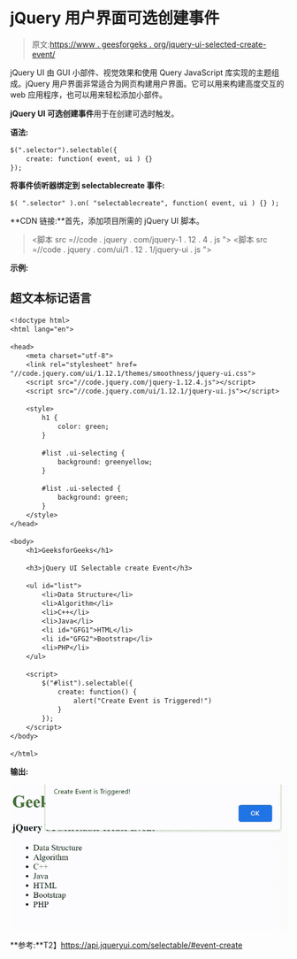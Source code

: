 # jQuery 用户界面可选创建事件

> 原文:[https://www . geesforgeks . org/jquery-ui-selected-create-event/](https://www.geeksforgeeks.org/jquery-ui-selectable-create-event/)

jQuery UI 由 GUI 小部件、视觉效果和使用 Query JavaScript 库实现的主题组成。jQuery 用户界面非常适合为网页构建用户界面。它可以用来构建高度交互的 web 应用程序，也可以用来轻松添加小部件。

**jQuery UI 可选创建事件**用于在创建可选时触发。

**语法:**

```
$(".selector").selectable({
    create: function( event, ui ) {}
});
```

**将事件侦听器绑定到 selectablecreate 事件:**

```
$( ".selector" ).on( "selectablecreate", function( event, ui ) {} );
```

**CDN 链接:**首先，添加项目所需的 jQuery UI 脚本。

> <link rel="”stylesheet”" href="”//code.jquery.com/ui/1.12.1/themes/smoothness/jquery-ui.css”">
> <脚本 src =//code . jquery . com/jquery-1 . 12 . 4 . js "></脚本>
> <脚本 src =//code . jquery . com/ui/1 . 12 . 1/jquery-ui . js "></脚本>

**示例:**

## 超文本标记语言

```
<!doctype html>
<html lang="en">

<head>
    <meta charset="utf-8">
    <link rel="stylesheet" href=
"//code.jquery.com/ui/1.12.1/themes/smoothness/jquery-ui.css">
    <script src="//code.jquery.com/jquery-1.12.4.js"></script>
    <script src="//code.jquery.com/ui/1.12.1/jquery-ui.js"></script>

    <style>
        h1 {
            color: green;
        }

        #list .ui-selecting {
            background: greenyellow;
        }

        #list .ui-selected {
            background: green;
        }
    </style>
</head>

<body>
    <h1>GeeksforGeeks</h1>

    <h3>jQuery UI Selectable create Event</h3>

    <ul id="list">
        <li>Data Structure</li>
        <li>Algorithm</li>
        <li>C++</li>
        <li>Java</li>
        <li id="GFG1">HTML</li>
        <li id="GFG2">Bootstrap</li>
        <li>PHP</li>
    </ul>

    <script>
        $("#list").selectable({
            create: function() {
                alert("Create Event is Triggered!")
            }
        });
    </script>
</body>

</html>
```

**输出:**

![](img/00f5bedb8b940b2817efc3cf88af9542.png)

**参考:**T2】https://api.jqueryui.com/selectable/#event-create